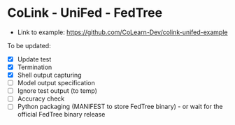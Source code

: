 # CoLink - UniFed - FedTree

- Link to example: https://github.com/CoLearn-Dev/colink-unifed-example

To be updated:
- [x] Update test
- [x] Termination
- [x] Shell output capturing
- [ ] Model output specification
- [ ] Ignore test output (to temp)
- [ ] Accuracy check
- [ ] Python packaging (MANIFEST to store FedTree binary) - or wait for the official FedTree binary release
